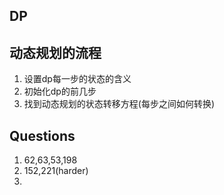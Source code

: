 ## DP

## 动态规划的流程
1. 设置dp每一步的状态的含义
2. 初始化dp的前几步
3. 找到动态规划的状态转移方程(每步之间如何转换)

## Questions
1. 62,63,53,198
2. 152,221(harder)
3. 